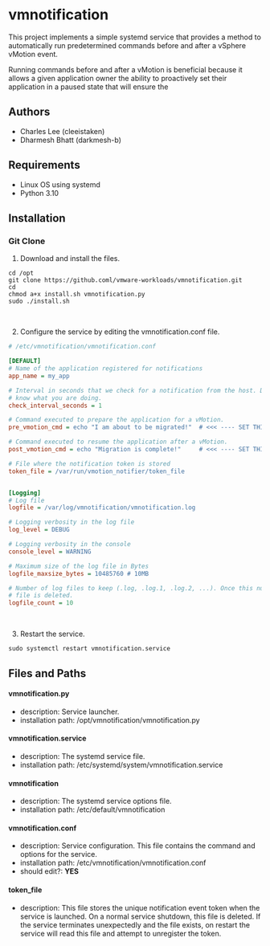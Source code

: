 # vmnotification

This project implements a simple systemd service that provides a method to automatically run predetermined commands before and after a vSphere vMotion event. 

Running commands before and after a vMotion is beneficial because it allows a given application owner the ability to proactively set their application in a paused state that will ensure the

## Authors
* Charles Lee (cleeistaken)
* Dharmesh Bhatt (darkmesh-b)


## Requirements
* Linux OS using systemd
* Python 3.10


## Installation
### Git Clone
1. Download and install the files.
```
cd /opt
git clone https://github.coml/vmware-workloads/vmnotification.git
cd 
chmod a+x install.sh vmnotification.py
sudo ./install.sh
```
<br>

2. Configure the service by editing the vmnotification.conf file.
```ini
# /etc/vmnotification/vmnotification.conf

[DEFAULT]
# Name of the application registered for notifications
app_name = my_app

# Interval in seconds that we check for a notification from the host. Do no change unless you 
# know what you are doing.
check_interval_seconds = 1

# Command executed to prepare the application for a vMotion.
pre_vmotion_cmd = echo "I am about to be migrated!"  # <<< ---- SET THIS TO THE PRE VMOTION COMMAND

# Command executed to resume the application after a vMotion.
post_vmotion_cmd = echo "Migration is complete!"     # <<< ---- SET THIS TO THE POST VMOTION COMMAND

# File where the notification token is stored
token_file = /var/run/vmotion_notifier/token_file


[Logging]
# Log file
logfile = /var/log/vmnotification/vmnotification.log

# Logging verbosity in the log file
log_level = DEBUG

# Logging verbosity in the console
console_level = WARNING

# Maximum size of the log file in Bytes
logfile_maxsize_bytes = 10485760 # 10MB

# Number of log files to keep (.log, .log.1, .log.2, ...). Once this number of log files is reached, the oldest
# file is deleted.
logfile_count = 10
```
<br>

3. Restart the service.
```
sudo systemctl restart vmnotification.service
```

## Files and Paths

#### vmnotification.py
* description: Service launcher.
* installation path: /opt/vmnotification/vmnotification.py

#### vmnotification.service
* description: The systemd service file.
* installation path: /etc/systemd/system/vmnotification.service

#### vmnotification
* description: The systemd service options file.
* installation path: /etc/default/vmnotification

#### vmnotification.conf
* description: Service configuration. This file contains the command and options for the service.
* installation path: /etc/vmnotification/vmnotification.conf
* should edit?: **YES**

#### token_file
* description: This file stores the unique notification event token when the service is launched. On a normal service shutdown, this file is deleted. If the service terminates unexpectedly and the file exists, on restart the service will read this file and attempt to unregister the token.
